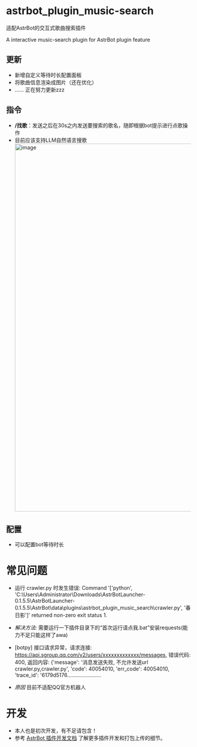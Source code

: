 # astrbot_plugin_music-search

适配AstrBot的交互式歌曲搜索插件

A interactive music-search plugin for AstrBot plugin feature

## 更新
- 新增自定义等待时长配置面板
- 将歌曲信息渲染成图片（还在优化）
- ......
正在努力更新zzz

## 指令

- **/找歌**：发送之后在30s之内发送要搜索的歌名，随即根据bot提示进行点歌操作
- 目前应该支持LLM自然语言搜歌
   <img width="1000" alt="image" src="https://github.com/Hazellol/vivo-50/blob/main/QQ20250212-034321.png">

## 配置

- 可以配置bot等待时长

# 常见问题
- 运行 crawler.py 时发生错误: Command '['python', 'C:\Users\Administrator\Downloads\AstrBotLauncher-0.1.5.5\AstrBotLauncher-0.1.5.5\AstrBot\data\plugins\astrbot_plugin_music_search\crawler.py', '春日影']' returned non-zero exit status 1.

- *解决方法:* 需要运行一下插件目录下的“首次运行请点我.bat”安装requests(能力不足只能这样了awa)

- [botpy] 接口请求异常，请求连接: https://api.sgroup.qq.com/v2/users/xxxxxxxxxxxxx/messages, 错误代码: 400, 返回内容: {'message': '消息发送失败, 不允许发送url crawler.py,crawler.py', 'code': 40054010, 'err_code': 40054010, 'trace_id': '6179d5176.......................

- *原因* 目前不适配QQ官方机器人
# 开发

- 本人也是初次开发，有不足请包含！
- 参考 [AstrBot 插件开发文档](https://astrbot.soulter.top/dev/plugin.html) 了解更多插件开发和打包上传的细节。
